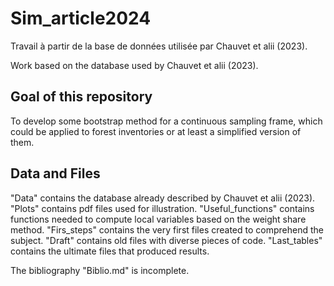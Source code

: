 # Sim_article2024

Travail à partir de la base de données utilisée par Chauvet et alii (2023).

Work based on the database used by Chauvet et alii (2023).

## Goal of this repository

To develop some bootstrap method for a continuous sampling frame, which could be applied to forest inventories or at least a simplified version of them.

## Data and Files

"Data" contains the database already described by Chauvet et alii (2023).
"Plots" contains pdf files used for illustration.
"Useful_functions" contains functions needed to compute local variables based on the weight share method.
"Firs_steps" contains the very first files created to comprehend the subject.
"Draft" contains old files with diverse pieces of code.
"Last_tables" contains the ultimate files that produced results.

The bibliography "Biblio.md" is incomplete.
